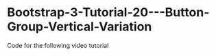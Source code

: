 Bootstrap-3-Tutorial-20---Button-Group-Vertical-Variation
=========================================================

Code for the following video tutorial 
